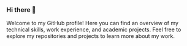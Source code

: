 ### Hi there 👋

Welcome to my GitHub profile! Here you can find an overview of my technical skills, work experience, and academic projects. Feel free to explore my repositories and projects to learn more about my work.
